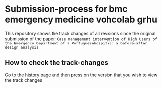 # Submission-process for bmc emergency medicine vohcolab grhu
 
This repository shows the track changes of all revisions since the original submission of the paper: `Case management intervention of High Users of the Emergency Department of a Portuguesehospital: a before-after design analysis`

## How to check the track-changes

Go to the [history page](https://github.com/vohcolab/Submission-process-for-bmc-emergency-medicine-vohcolab-grhu/commits/main) and then press on the version that you wish to view the track changes
